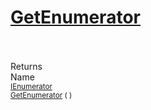 # [GetEnumerator](./WeightedClassifier-100663870.md)


<br><br>
Returns<img width=542/>Name
<br>
<sub>[IEnumerator](https://docs.microsoft.com/en-us/dotnet/api/System.Collections.IEnumerator)</sub><img width=500/><sub>[GetEnumerator](./WeightedClassifier-100663870.md) (  )</sub><br>


